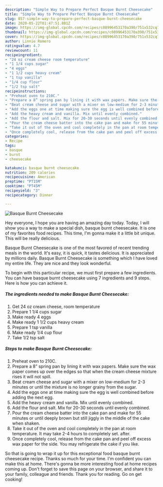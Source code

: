 ```yaml
---
description: "Simple Way to Prepare Perfect Basque Burnt Cheesecake"
title: "Simple Way to Prepare Perfect Basque Burnt Cheesecake"
slug: 857-simple-way-to-prepare-perfect-basque-burnt-cheesecake
date: 2020-05-22T01:47:51.801Z
image: https://img-global.cpcdn.com/recipes/c08996453170a390/751x532cq70/basque-burnt-cheesecake-recipe-main-photo.jpg
thumbnail: https://img-global.cpcdn.com/recipes/c08996453170a390/751x532cq70/basque-burnt-cheesecake-recipe-main-photo.jpg
cover: https://img-global.cpcdn.com/recipes/c08996453170a390/751x532cq70/basque-burnt-cheesecake-recipe-main-photo.jpg
author: Linnie Romero
ratingvalue: 4.7
reviewcount: 11
recipeingredient:
- "24 oz cream cheese room temperature"
- "1 1/4 cups sugar"
- "4 eggs"
- "1 1/2 cups heavy cream"
- "1 tsp vanilla"
- "1/4 cup flour"
- "1/2 tsp salt"
recipeinstructions:
- "Preheat oven to 210C."
- "Prepare a 8” spring pan by lining it with wax papers. Make sure the wax paper comes up over the edges so that when the cream cheese mixture rises it will not spill."
- "Beat cream cheese and sugar with a mixer on low-medium for 2-3 minutes or until the mixture is no longer grainy from the sugar."
- "Add the eggs one at time making sure the egg is well combined before adding the next egg."
- "Add the heavy cream and vanilla. Mix until evenly combined."
- "Add the flour and salt. Mix for 20-30 seconds until evenly combined."
- "Pour the cream cheese batter into the cake pan and make for 55 minutes or until deeply brown but still jiggly in the middle of the cake when shaken."
- "Take it out of the oven and cool completely in the pan at room temperature. It may take 2-4 hours to completely set. after."
- "Once completely cool, release from the cake pan and peel off excess wax paper for the side. You may refrigerate the cake if you like."
categories:
- Recipe
tags:
- basque
- burnt
- cheesecake

katakunci: basque burnt cheesecake 
nutrition: 209 calories
recipecuisine: American
preptime: "PT15M"
cooktime: "PT45M"
recipeyield: "3"
recipecategory: Dinner

---
```



![Basque Burnt Cheesecake](https://img-global.cpcdn.com/recipes/c08996453170a390/751x532cq70/basque-burnt-cheesecake-recipe-main-photo.jpg)

Hey everyone, I hope you are having an amazing day today. Today, I will show you a way to make a special dish, basque burnt cheesecake. It is one of my favorites food recipes. This time, I'm gonna make it a little bit unique. This will be really delicious.



Basque Burnt Cheesecake is one of the most favored of recent trending meals in the world. It's easy, it is quick, it tastes delicious. It is appreciated by millions daily. Basque Burnt Cheesecake is something which I have loved my entire life. They are nice and they look wonderful.


To begin with this particular recipe, we must first prepare a few ingredients. You can have basque burnt cheesecake using 7 ingredients and 9 steps. Here is how you can achieve it.

<!--inarticleads1-->

##### The ingredients needed to make Basque Burnt Cheesecake:

1. Get 24 oz cream cheese, room temperature
1. Prepare 1 1/4 cups sugar
1. Make ready 4 eggs
1. Make ready 1 1/2 cups heavy cream
1. Prepare 1 tsp vanilla
1. Make ready 1/4 cup flour
1. Take 1/2 tsp salt




<!--inarticleads2-->

##### Steps to make Basque Burnt Cheesecake:

1. Preheat oven to 210C.
1. Prepare a 8” spring pan by lining it with wax papers. Make sure the wax paper comes up over the edges so that when the cream cheese mixture rises it will not spill.
1. Beat cream cheese and sugar with a mixer on low-medium for 2-3 minutes or until the mixture is no longer grainy from the sugar.
1. Add the eggs one at time making sure the egg is well combined before adding the next egg.
1. Add the heavy cream and vanilla. Mix until evenly combined.
1. Add the flour and salt. Mix for 20-30 seconds until evenly combined.
1. Pour the cream cheese batter into the cake pan and make for 55 minutes or until deeply brown but still jiggly in the middle of the cake when shaken.
1. Take it out of the oven and cool completely in the pan at room temperature. It may take 2-4 hours to completely set. after.
1. Once completely cool, release from the cake pan and peel off excess wax paper for the side. You may refrigerate the cake if you like.




So that is going to wrap it up for this exceptional food basque burnt cheesecake recipe. Thanks so much for your time. I'm confident you can make this at home. There's gonna be more interesting food at home recipes coming up. Don't forget to save this page on your browser, and share it to your family, colleague and friends. Thank you for reading. Go on get cooking!
